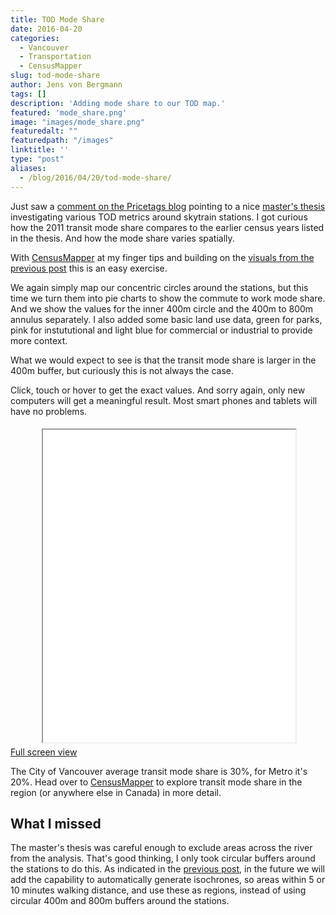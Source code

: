 ```yaml
---
title: TOD Mode Share
date: 2016-04-20
categories:
  - Vancouver
  - Transportation
  - CensusMapper
slug: tod-mode-share
author: Jens von Bergmann
tags: []
description: 'Adding mode share to our TOD map.'
featured: 'mode_share.png'
image: "images/mode_share.png"
featuredalt: ""
featuredpath: "/images"
linktitle: ''
type: "post"
aliases:
  - /blog/2016/04/20/tod-mode-share/
---
```





Just saw a [comment on the Pricetags blog](https://pricetags.wordpress.com/2016/04/20/surprising-densities-at-some-skytrain-stations/)
pointing to a nice [master's thesis](http://summit.sfu.ca/system/files/iritems1/9819/ETD4936.pdf)
investigating various TOD metrics around skytrain stations. I got curious how the 2011 transit mode share compares to the earlier
census years listed in the thesis. And how the mode share varies spatially.

<!-- more -->

With [CensusMapper](http://censusmapper.ca/maps/316) at my finger tips and building on the
[visuals from the previous post](http://doodles.mountainmath.ca/blog/2016/04/06/tod/) this is an easy exercise. 

We again simply map our concentric circles around the stations, but this time we turn them into pie charts to show the
commute to work mode share. And we show the values for the inner 400m circle and the 400m to 800m annulus separately. I
also added some basic land use data, green for parks, pink for instututional and light blue for commercial or industrial
to provide more context.

What we would expect to see is that the transit mode share is larger in the 400m buffer, but curiously this is not always the case.
 
Click, touch or hover to get the exact values. And sorry again, only new computers will get a meaningful result. Most
smart phones and tablets will have no problems.
<iframe src="/html/skytrain_mode_map.html" width="80%" height="500", style="margin:5px 10%;"></iframe>
<a href="/html/skytrain_mode_map.html#11/49.2430/-123.0350" class="btn btn-primary">Full screen view</a>

The City of Vancouver average transit mode share is 30%, for Metro it's 20%. Head over to [CensusMapper](http://censusmapper.ca/maps/316)
to explore transit mode share in the region (or anywhere else in Canada) in more detail.

## What I missed
The master's thesis was careful enough to exclude areas across the river from the analysis. That's good thinking, I only
took circular buffers around the stations to do this. As indicated in the [previous post](http://doodles.mountainmath.ca/blog/2016/04/06/tod/),
in the future we will add the capability to automatically generate isochrones, so areas 
within 5 or 10 minutes walking distance, and use these
as regions, instead of using circular 400m and 800m buffers around the stations.
